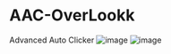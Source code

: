 # AAC-OverLookk
Advanced Auto Clicker
![image](https://github.com/user-attachments/assets/82e2e369-23c7-4698-8e71-bffa754a25b2)
![image](https://github.com/user-attachments/assets/44fc379a-bae4-42e6-9ce5-e47613f9b1f0)
